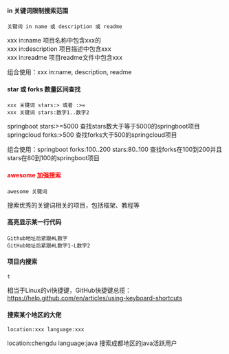 #### in 关键词限制搜索范围
```
关键词 in name 或 description 或 readme
```
xxx in:name 项目名称中包含xxx的  
xxx in:description 项目描述中包含xxx  
xxx in:readme 项目readme文件中包含xxx  

组合使用：xxx in:name, description, readme  


#### star 或 forks 数量区间查找
```
xxx 关键词 stars:> 或者 :>=
xxx 关键词 stars:数字1..数字2
```
springboot stars:>=5000 查找stars数大于等于5000的springboot项目  
springcloud forks:>500 查找forks大于500的springcloud项目  

组合使用：springboot forks:100..200 stars:80..100 查找forks在100到200并且stars在80到100的springboot项目  

#### <font color = 'red'>awesome 加强搜索</font>
```
awesome 关键词
```
搜索优秀的关键词相关的项目，包括框架、教程等

#### 高亮显示某一行代码
```
Github地址后紧跟#L数字
GitHub地址后紧跟#L数字1-L数字2
```

#### 项目内搜索
``` 
t
```
相当于Linux的vi快捷键，GitHub快捷键总揽：
https://help.github.com/en/articles/using-keyboard-shortcuts  

#### 搜索某个地区的大佬
``` 
location:xxx language:xxx
```
location:chengdu language:java 搜索成都地区的java活跃用户